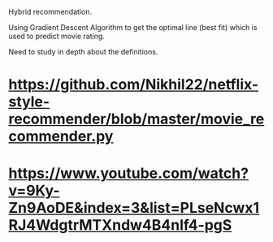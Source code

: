 Hybrid recommendation.

Using Gradient Descent Algorithm to get the optimal line (best fit) which
is used to predict movie rating.

Need to study in depth about the definitions.

# https://github.com/Nikhil22/netflix-style-recommender/blob/master/movie_recommender.py
# https://www.youtube.com/watch?v=9Ky-Zn9AoDE&index=3&list=PLseNcwx1RJ4WdgtrMTXndw4B4nlf4-pgS
